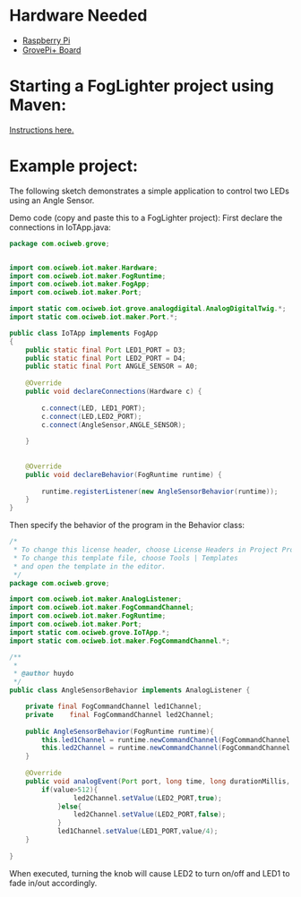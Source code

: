 # Hardware Needed
- [Raspberry Pi](https://www.raspberrypi.org/)
- [GrovePi+ Board](https://www.dexterindustries.com/shop/grovepi-board/)

# Starting a FogLighter project using Maven: 
[Instructions here.](https://github.com/oci-pronghorn/FogLighter/blob/master/README.md)

# Example project:

The following sketch demonstrates a simple application to control two LEDs using an Angle Sensor.

Demo code (copy and paste this to a FogLighter project):
First declare the connections in IoTApp.java:


```java
package com.ociweb.grove;


import com.ociweb.iot.maker.Hardware;
import com.ociweb.iot.maker.FogRuntime;
import com.ociweb.iot.maker.FogApp;
import com.ociweb.iot.maker.Port;

import static com.ociweb.iot.grove.analogdigital.AnalogDigitalTwig.*;
import static com.ociweb.iot.maker.Port.*;

public class IoTApp implements FogApp
{
    public static final Port LED1_PORT = D3;
    public static final Port LED2_PORT = D4;
    public static final Port ANGLE_SENSOR = A0;
    
    @Override
    public void declareConnections(Hardware c) {
        
        c.connect(LED, LED1_PORT);
        c.connect(LED,LED2_PORT);
        c.connect(AngleSensor,ANGLE_SENSOR);
        
    }
    
    
    @Override
    public void declareBehavior(FogRuntime runtime) {
        
        runtime.registerListener(new AngleSensorBehavior(runtime));
    }
}
```


Then specify the behavior of the program in the Behavior class:

```java
/*
 * To change this license header, choose License Headers in Project Properties.
 * To change this template file, choose Tools | Templates
 * and open the template in the editor.
 */
package com.ociweb.grove;

import com.ociweb.iot.maker.AnalogListener;
import com.ociweb.iot.maker.FogCommandChannel;
import com.ociweb.iot.maker.FogRuntime;
import com.ociweb.iot.maker.Port;
import static com.ociweb.grove.IoTApp.*;
import static com.ociweb.iot.maker.FogCommandChannel.*;

/**
 *
 * @author huydo
 */
public class AngleSensorBehavior implements AnalogListener {

    private final FogCommandChannel led1Channel;
    private    final FogCommandChannel led2Channel;
    
    public AngleSensorBehavior(FogRuntime runtime){
        this.led1Channel = runtime.newCommandChannel(FogCommandChannel.PIN_WRITER);
        this.led2Channel = runtime.newCommandChannel(FogCommandChannel.PIN_WRITER);
    }
        
    @Override
    public void analogEvent(Port port, long time, long durationMillis, int average, int value) {
        if(value>512){
                led2Channel.setValue(LED2_PORT,true);
            }else{
                led2Channel.setValue(LED2_PORT,false);
            }
            led1Channel.setValue(LED1_PORT,value/4);
    }
    
}
```


When executed, turning the knob will cause LED2 to turn on/off and LED1 to fade in/out accordingly. 




